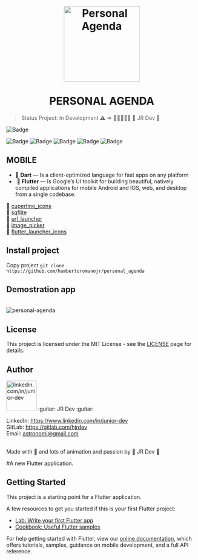 <h1 align="center">
<br />
<br />
  <img src="https://i.ibb.co/Z8Y1SKD/launcher-icon.png" width="200" alt="Personal Agenda" border="0">
<br />
<br />
PERSONAL AGENDA
</h1>

> Status Project: In Development :warning: => :construction::construction::construction::construction::construction:
:guitar: JR Dev :guitar:

![Badge](https://img.shields.io/static/v1?label=flutter&message=FrameWork&color=blue&style=for-the-badge&logo=FLUTTER)

![Badge](https://img.shields.io/github/issues/humbertoromanojr/personal_agenda?logo=visual-studio-code&style=plastic&logo=appveyor)
![Badge](https://img.shields.io/github/forks/humbertoromanojr/personal_agenda)
![Badge](https://img.shields.io/github/stars/humbertoromanojr/personal_agenda)
![Badge](https://img.shields.io/github/license/humbertoromanojr/personal_agenda)
![Badge](https://img.shields.io/twitter/url?url=https%3A%2F%2Fgithub.com%2Fhumbertoromanojr%2Fpersonal_agenda)

## MOBILE

-   :blue_heart:  **Dart** — Is a client-optimized language for fast apps on any platform
- ️ :blue_heart:  **Flutter** — Is Google’s UI toolkit for building beautiful, natively compiled applications for mobile Android and IOS, web, and desktop from a single codebase.

:dart:   [cupertino_icons](https://pub.dev/packages/cupertino_icons) <br>
:dart:   [sqflite](https://pub.dev/packages/sqflite) <br>
:dart:   [url_launcher](https://pub.dev/packages/url_launcher) <br>
:dart:   [image_picker](https://pub.dev/packages/image_picker) <br>
:dart:   [flutter_launcher_icons](https://pub.dev/packages/flutter_launcher_icons) <br>



## Install project
Copy project
`git clone https://github.com/humbertoromanojr/personal_agenda`



## Demostration app
<br>
  <img src="https://i.ibb.co/W3MzhzY/personal-agenda.png" alt="personal-agenda" border="0">
<br>


## License
This project is licensed under the MIT License - see the [LICENSE](https://opensource.org/licenses/MIT) page for details.


## Author
<img src="https://avatars1.githubusercontent.com/u/6500430?s=460&u=42d7e22fa1c77b061505fe1cfc3fcaa3e2a4d1e5&v=4" width="80" alt="linkedin.com/in/junior-dev">
:guitar: JR Dev :guitar:
<br />

LinkedIn: https://www.linkedin.com/in/junior-dev <br />
GitLab: https://gitlab.com/hjrdev <br />
Email: astronomi@gmail.com <br />
<br />

Made with :blue_heart:  and lots of animation and passion by :guitar: JR Dev :guitar:



#A new Flutter application.

## Getting Started

This project is a starting point for a Flutter application.

A few resources to get you started if this is your first Flutter project:

- [Lab: Write your first Flutter app](https://flutter.dev/docs/get-started/codelab)
- [Cookbook: Useful Flutter samples](https://flutter.dev/docs/cookbook)

For help getting started with Flutter, view our
[online documentation](https://flutter.dev/docs), which offers tutorials,
samples, guidance on mobile development, and a full API reference.
